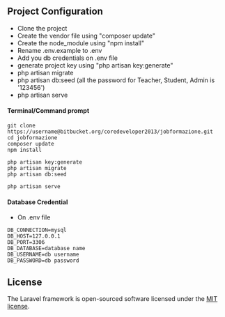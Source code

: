 ## Project Configuration
- Clone the project
- Create the vendor file using "composer update"
- Create the node_module using "npm install"
- Rename .env.example to .env 
- Add you db credentials on .env file
- generate project key using "php artisan key:generate"
- php artisan migrate
- php artisan db:seed (all the password for Teacher, Student, Admin is '123456')
- php artisan serve

#### Terminal/Command prompt
``` Terminal
git clone https://username@bitbucket.org/coredeveloper2013/jobformazione.git
cd jobformazione
composer update
npm install

php artisan key:generate
php artisan migrate
php artisan db:seed

php artisan serve
```

#### Database Credential
- On .env file
```
DB_CONNECTION=mysql
DB_HOST=127.0.0.1
DB_PORT=3306
DB_DATABASE=database name
DB_USERNAME=db username
DB_PASSWORD=db password
```
## License

The Laravel framework is open-sourced software licensed under the [MIT license](https://opensource.org/licenses/MIT).
